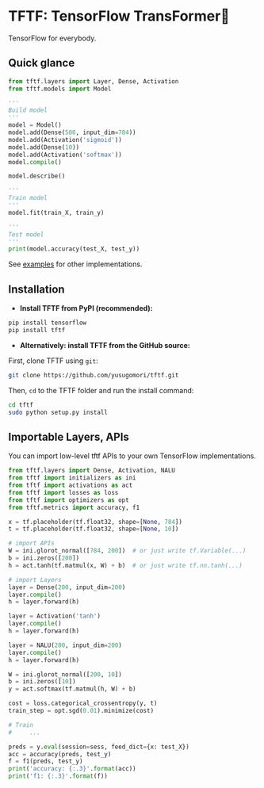 # TFTF: TensorFlow TransFormer🍔

TensorFlow for everybody.

## Quick glance

```python
from tftf.layers import Layer, Dense, Activation
from tftf.models import Model

'''
Build model
'''
model = Model()
model.add(Dense(500, input_dim=784))
model.add(Activation('sigmoid'))
model.add(Dense(10))
model.add(Activation('softmax'))
model.compile()

model.describe()

'''
Train model
'''
model.fit(train_X, train_y)

'''
Test model
'''
print(model.accuracy(test_X, test_y))
```

See [examples](https://github.com/yusugomori/tftf/tree/master/examples) for other implementations.

## Installation

- **Install TFTF from PyPI (recommended):**

```sh
pip install tensorflow
pip install tftf
```

- **Alternatively: install TFTF from the GitHub source:**

First, clone TFTF using `git`:

```sh
git clone https://github.com/yusugomori/tftf.git
```

 Then, `cd` to the TFTF folder and run the install command:
```sh
cd tftf
sudo python setup.py install
```

## Importable Layers, APIs

You can import low-level tftf APIs to your own TensorFlow implementations.

```python
from tftf.layers import Dense, Activation, NALU
from tftf import initializers as ini
from tftf import activations as act
from tftf import losses as loss
from tftf import optimizers as opt
from tftf.metrics import accuracy, f1

x = tf.placeholder(tf.float32, shape=[None, 784])
t = tf.placeholder(tf.float32, shape=[None, 10])

# import APIs
W = ini.glorot_normal([784, 200])  # or just write tf.Variable(...)
b = ini.zeros([200])
h = act.tanh(tf.matmul(x, W) + b)  # or just write tf.nn.tanh(...)

# import Layers
layer = Dense(200, input_dim=200)
layer.compile()
h = layer.forward(h)

layer = Activation('tanh')
layer.compile()
h = layer.forward(h)

layer = NALU(200, input_dim=200)
layer.compile()
h = layer.forward(h)

W = ini.glorot_normal([200, 10])
b = ini.zeros([10])
y = act.softmax(tf.matmul(h, W) + b)

cost = loss.categorical_crossentropy(y, t)
train_step = opt.sgd(0.01).minimize(cost)

# Train
#     ...

preds = y.eval(session=sess, feed_dict={x: test_X})
acc = accuracy(preds, test_y)
f = f1(preds, test_y)
print('accuracy: {:.3}'.format(acc))
print('f1: {:.3}'.format(f))
```
